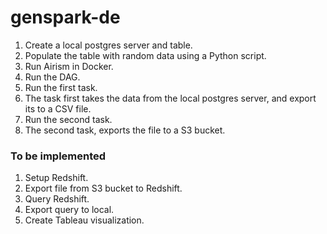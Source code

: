 # genspark-de

1. Create a local postgres server and table.
2. Populate the table with random data using a Python script.
3. Run Airism in Docker.
4. Run the DAG.
5. Run the first task.
6. The task first takes the data from the local postgres server, and export its to a CSV file.
7. Run the second task.
8. The second task, exports the file to a S3 bucket.


### To be implemented
1. Setup Redshift.
2. Export file from S3 bucket to Redshift.
3. Query Redshift.
4. Export query to local.
5. Create Tableau visualization.
